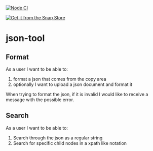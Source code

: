 [![Node CI](https://github.com/marabesi/json-tool/actions/workflows/ci.yml/badge.svg)](https://github.com/marabesi/json-tool/actions/workflows/delivery.yml)

[![Get it from the Snap Store](https://snapcraft.io/static/images/badges/en/snap-store-black.svg)](https://snapcraft.io/json-tool)

# json-tool

## Format

As a user I want to be able to:

1. format a json that comes from the copy area
2. optionally I want to upload a json document and format it

When trying to format the json, if it is invalid I would like to receive a message with the possible error.

## Search

As a user I want to be able to:

1. Search through the json as a regular string
2. Search for specific child nodes in a xpath like notation

